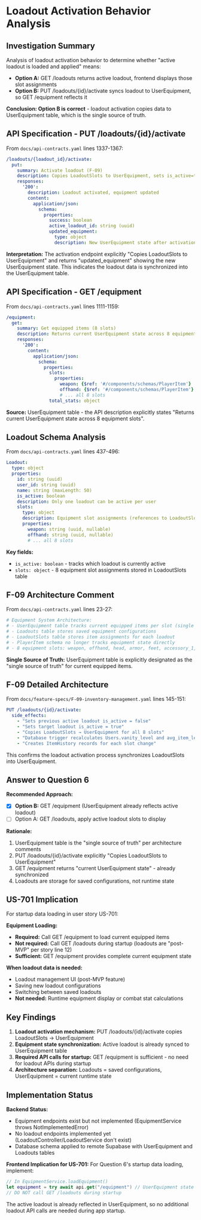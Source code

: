 # Loadout Activation Behavior Analysis

## Investigation Summary

Analysis of loadout activation behavior to determine whether "active loadout is loaded and applied" means:
- **Option A:** GET /loadouts returns active loadout, frontend displays those slot assignments
- **Option B:** PUT /loadouts/{id}/activate syncs loadout to UserEquipment, so GET /equipment reflects it

**Conclusion: Option B is correct** - loadout activation copies data to UserEquipment table, which is the single source of truth.

## API Specification - PUT /loadouts/{id}/activate

From `docs/api-contracts.yaml` lines 1337-1367:
```yaml
/loadouts/{loadout_id}/activate:
  put:
    summary: Activate loadout (F-09)
    description: Copies LoadoutSlots to UserEquipment, sets is_active=true. Deactivates other loadouts.
    responses:
      '200':
        description: Loadout activated, equipment updated
        content:
          application/json:
            schema:
              properties:
                success: boolean
                active_loadout_id: string (uuid)
                updated_equipment:
                  type: object
                  description: New UserEquipment state after activation
```

**Interpretation:** The activation endpoint explicitly "Copies LoadoutSlots to UserEquipment" and returns "updated_equipment" showing the new UserEquipment state. This indicates the loadout data is synchronized into the UserEquipment table.

## API Specification - GET /equipment

From `docs/api-contracts.yaml` lines 1111-1159:
```yaml
/equipment:
  get:
    summary: Get equipped items (8 slots)
    description: Returns current UserEquipment state across 8 equipment slots
    responses:
      '200':
        content:
          application/json:
            schema:
              properties:
                slots:
                  properties:
                    weapon: {$ref: '#/components/schemas/PlayerItem'}
                    offhand: {$ref: '#/components/schemas/PlayerItem'}
                    # ... all 8 slots
                total_stats: object
```

**Source:** UserEquipment table - the API description explicitly states "Returns current UserEquipment state across 8 equipment slots".

## Loadout Schema Analysis

From `docs/api-contracts.yaml` lines 437-496:
```yaml
Loadout:
  type: object
  properties:
    id: string (uuid)
    user_id: string (uuid)
    name: string (maxLength: 50)
    is_active: boolean
    description: Only one loadout can be active per user
    slots:
      type: object
      description: Equipment slot assignments (references to LoadoutSlots table)
      properties:
        weapon: string (uuid, nullable)
        offhand: string (uuid, nullable)
        # ... all 8 slots
```

**Key fields:**
- `is_active: boolean` - tracks which loadout is currently active
- `slots: object` - 8 equipment slot assignments stored in LoadoutSlots table

## F-09 Architecture Comment

From `docs/api-contracts.yaml` lines 23-27:
```yaml
# Equipment System Architecture:
# - UserEquipment table tracks current equipped items per slot (single source of truth)
# - Loadouts table stores saved equipment configurations
# - LoadoutSlots table stores item assignments for each loadout
# - PlayerItem schema no longer tracks equipment state directly
# - 8 equipment slots: weapon, offhand, head, armor, feet, accessory_1, accessory_2, pet
```

**Single Source of Truth:** UserEquipment table is explicitly designated as the "single source of truth" for current equipped items.

## F-09 Detailed Architecture

From `docs/feature-specs/F-09-inventory-management.yaml` lines 145-151:
```yaml
PUT /loadouts/{id}/activate:
  side_effects:
    - "Sets previous active loadout is_active = false"
    - "Sets target loadout is_active = true"
    - "Copies LoadoutSlots → UserEquipment for all 8 slots"
    - "Database trigger recalculates Users.vanity_level and avg_item_level"
    - "Creates ItemHistory records for each slot change"
```

This confirms the loadout activation process synchronizes LoadoutSlots into UserEquipment.

## Answer to Question 6

**Recommended Approach:**
- [x] **Option B:** GET /equipment (UserEquipment already reflects active loadout)
- [ ] Option A: GET /loadouts, apply active loadout slots to display

**Rationale:**
1. UserEquipment table is the "single source of truth" per architecture comments
2. PUT /loadouts/{id}/activate explicitly "Copies LoadoutSlots to UserEquipment"
3. GET /equipment returns "current UserEquipment state" - already synchronized
4. Loadouts are storage for saved configurations, not runtime state

## US-701 Implication

For startup data loading in user story US-701:

**Equipment Loading:**
- **Required:** Call GET /equipment to load current equipped items
- **Not required:** Call GET /loadouts during startup (loadouts are "post-MVP" per story line 12)
- **Sufficient:** GET /equipment provides complete current equipment state

**When loadout data is needed:**
- Loadout management UI (post-MVP feature)
- Saving new loadout configurations
- Switching between saved loadouts
- **Not needed:** Runtime equipment display or combat stat calculations

## Key Findings

1. **Loadout activation mechanism:** PUT /loadouts/{id}/activate copies LoadoutSlots → UserEquipment
2. **Equipment state synchronization:** Active loadout is already synced to UserEquipment table
3. **Required API calls for startup:** GET /equipment is sufficient - no need for loadout APIs during startup
4. **Architecture separation:** Loadouts = saved configurations, UserEquipment = current runtime state

## Implementation Status

**Backend Status:**
- Equipment endpoints exist but not implemented (EquipmentService throws NotImplementedError)
- No loadout endpoints implemented yet (LoadoutController/LoadoutService don't exist)
- Database schema applied to remote Supabase with UserEquipment and Loadouts tables

**Frontend Implication for US-701:**
For Question 6's startup data loading, implement:
```swift
// In EquipmentService.loadEquipment()
let equipment = try await api.get("/equipment") // UserEquipment state
// DO NOT call GET /loadouts during startup
```

The active loadout is already reflected in UserEquipment, so no additional loadout API calls are needed during app startup.